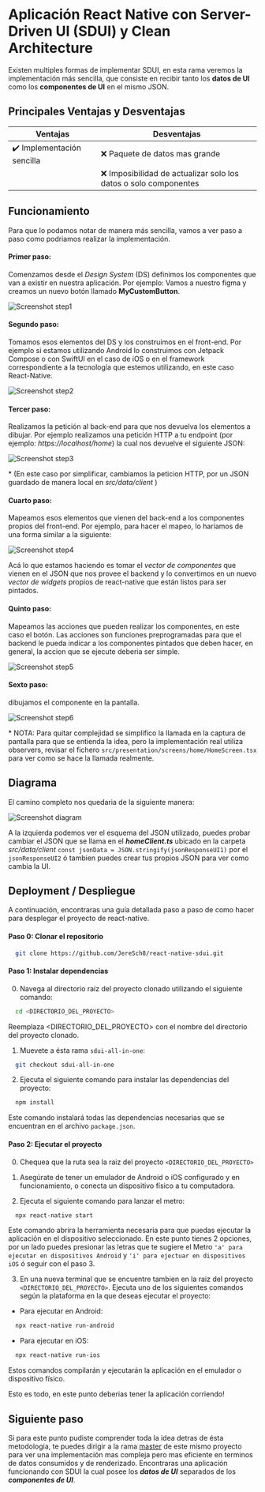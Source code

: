 # Aplicación React Native con Server-Driven UI (SDUI) y Clean Architecture

Existen multiples formas de implementar SDUI, en esta rama veremos la implementación más sencilla, que consiste en recibir tanto los **datos de UI** como los **componentes de UI** en el mismo JSON.

## Principales Ventajas y Desventajas

| Ventajas  | Desventajas |
| ------------- | ------------- |
| ✔️ Implementación sencilla  | ❌ Paquete de datos mas grande  |
|   | ❌ Imposibilidad de actualizar solo los datos o solo componentes  |

## Funcionamiento

Para que lo podamos notar de manera más sencilla, vamos a ver paso a paso como podriamos realizar la implementación.

#### Primer paso: 
Comenzamos desde el *Design System* (DS) definimos los componentes que van a existir en nuestra aplicación. 
Por ejemplo: Vamos a nuestro figma y creamos un nuevo botón llamado **MyCustomButton**.

![Screenshot step1](https://github.com/JereSch8/react-native-sdui/assets/58143759/02ce20d3-782a-4a4d-b0d7-fdb57bf5eead)

#### Segundo paso: 
Tomamos esos elementos del DS y los construímos en el front-end.
Por ejemplo si estamos utilizando Android lo construimos con Jetpack Compose o con SwiftUI en el caso de iOS o en el framework correspondiente a la tecnología que estemos utilizando, en este caso React-Native.

![Screenshot step2](https://github.com/JereSch8/react-native-sdui/assets/58143759/5ddc8c5f-8454-4f72-a8b7-c701f5866182)

#### Tercer paso: 
Realizamos la petición al back-end para que nos devuelva los elementos a dibujar.
Por ejemplo realizamos una petición HTTP a tu endpoint (por ejemplo: *https://localhost/home*) la cual nos devuelve el siguiente JSON:

![Screenshot step3](https://github.com/JereSch8/react-native-sdui/assets/58143759/d897283b-0fef-43cd-905c-5d4b98005ca8)


\* (En este caso por simplificar, cambiamos la peticion HTTP, por un JSON guardado de manera local en *src/data/client* ) 


#### Cuarto paso:
Mapeamos esos elementos que vienen del back-end a los componentes propios del front-end.
Por ejemplo, para hacer el mapeo, lo haríamos de una forma similar a la siguiente:

![Screenshot step4](https://github.com/JereSch8/react-native-sdui/assets/58143759/4a0253c8-b291-4044-aba5-4c768efae110)


Acá lo que estamos haciendo es tomar el *vector de componentes* que vienen en el JSON que nos provee el backend y lo convertimos en un nuevo *vector de widgets* propios de react-native que están listos para ser pintados.

#### Quinto paso:
Mapeamos las acciones que pueden realizar los componentes, en este caso el botón. Las acciones son funciones preprogramadas para que el backend le pueda indicar a los componentes pintados que deben hacer, en general, la accion que se ejecute deberia ser simple.

![Screenshot step5](https://github.com/JereSch8/react-native-sdui/assets/58143759/4ac4cb4c-7257-4a9b-a733-22d1bd6628f1)


#### Sexto paso:
dibujamos el componente en la pantalla.

![Screenshot step6](https://github.com/JereSch8/react-native-sdui/assets/58143759/9dccee47-77a1-42ad-af70-b82da7de2838)

\* NOTA: Para quitar complejidad se simplifico la llamada en la captura de pantalla para que se entienda la idea, pero la implementación real utiliza observers, revisar el fichero `src/presentation/screens/home/HomeScreen.tsx` para ver como se hace la llamada realmente.

## Diagrama

El camino completo nos quedaria de la siguiente manera:

![Screenshot diagram](https://github.com/JereSch8/react-native-sdui/assets/58143759/45fde9ea-5a37-4192-893f-11daba75b246)


A la izquierda podemos ver el esquema del JSON utilizado, puedes probar cambiar el JSON que se llama en el ***homeClient.ts*** ubicado en la carpeta *src/data/client* `const jsonData = JSON.stringify(jsonResponseUI1)` por el `jsonResponseUI2` ó tambien puedes crear tus propios JSON para ver como cambia la UI.

## Deployment / Despliegue

A continuación, encontraras una guía detallada paso a paso de como hacer para desplegar el proyecto de react-native.

#### Paso 0: Clonar el repositorio


```bash
  git clone https://github.com/JereSch8/react-native-sdui.git
```
#### Paso 1: Instalar dependencias

0. Navega al directorio raíz del proyecto clonado utilizando el siguiente comando:

```bash
  cd <DIRECTORIO_DEL_PROYECTO>
```

Reemplaza <DIRECTORIO_DEL_PROYECTO> con el nombre del directorio del proyecto clonado.

1. Muevete a ésta rama `sdui-all-in-one`:

```bash
  git checkout sdui-all-in-one
```

2. Ejecuta el siguiente comando para instalar las dependencias del proyecto:

```bash
  npm install
```

Este comando instalará todas las dependencias necesarias que se encuentran en el archivo `package.json`.

#### Paso 2: Ejecutar el proyecto

0. Chequea que la ruta sea la raiz del proyecto `<DIRECTORIO_DEL_PROYECTO>`

1. Asegúrate de tener un emulador de Android o iOS configurado y en funcionamiento, o conecta un dispositivo físico a tu computadora.

2. Ejecuta el siguiente comando para lanzar el metro:

```bash
  npx react-native start
```

Este comando abrira la herramienta necesaria para que puedas ejecutar la aplicación en el dispositivo seleccionado. En este punto tienes 2 opciones, por un lado puedes presionar las letras que te sugiere el Metro `'a' para ejecutar en dispositivos Android` y `'i' para ejectuar en dispositivos iOS` ó seguir con el paso 3.

3. En una nueva terminal que se encuentre tambien en la raiz del proyecto `<DIRECTORIO_DEL_PROYECTO>`. Ejecuta uno de los siguientes comandos según la plataforma en la que deseas ejecutar el proyecto:

* Para ejecutar en Android:

```bash
  npx react-native run-android
```

* Para ejecutar en iOS:

```bash
  npx react-native run-ios
```

Estos comandos compilarán y ejecutarán la aplicación en el emulador o dispositivo físico.


Esto es todo, en este punto deberias tener la aplicación corriendo!


## Siguiente paso

Si para este punto pudiste comprender toda la idea detras de ésta metodologia, te puedes dirigir a la rama [master](https://github.com/JereSch8/react-native-sdui/tree/main) de este mismo proyecto para ver una implementación mas compleja pero mas eficiente en terminos de datos consumidos y de renderizado. Encontraras una aplicación funcionando con SDUI la cual posee los ***datos de UI*** separados de los ***componentes de UI***. 
